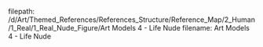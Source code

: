 filepath: /d/Art/Themed_References/References_Structure/Reference_Map/2_Human/1_Real/1_Real_Nude_Figure/Art Models 4 - Life Nude
filename: Art Models 4 - Life Nude
